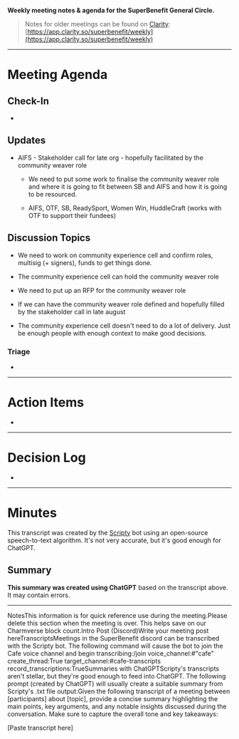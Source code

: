 **Weekly meeting notes & agenda for the SuperBenefit General Circle.**

> Notes for older meetings can be found on [Clarity](https://app.clarity.so/superbenefit/docs/7b03af88-ecdf-4858-8eb8-c0b8d35988f7):
> [https://app.clarity.so/superbenefit/weekly](https://app.clarity.so/superbenefit/weekly)

---

# Meeting Agenda

## Check-In

- 

## Updates

- AIFS - Stakeholder call for late org - hopefully facilitated by the community weaver role

  - We need to put some work to finalise the community weaver role and where it is going to fit between SB and AIFS and how it is going to be resourced. 

  - AIFS, OTF, SB, ReadySport, Women Win, HuddleCraft (works with OTF to support their fundees)

## Discussion Topics

- We need to work on community experience cell and confirm roles, multisig (+ signers), funds to get things done. 

- The community experience cell can hold the community weaver role 

- We need to put up an RFP for the community weaver role

- If we can have the community weaver role defined and hopefully filled by the stakeholder call in late august 

- The community experience cell doesn't need to do a lot of delivery. Just be enough people with enough context to make good decisions. 

### Triage

	

  -  

---

# Action Items

- 	

---

# Decision Log

- 

---

# Minutes

This transcript was created by the [Scripty](https://scripty.org/) bot using an open-source speech-to-text algorithm. It's not very accurate, but it's good enough for ChatGPT.

## Summary

**This summary was created using ChatGPT** based on the transcript above. It may contain errors.

> <Paste summary here>

---

NotesThis information is for quick reference use during the meeting.Please delete this section when the meeting is over. This helps save on our Charmverse block count.Intro Post (Discord)Write your meeting post hereTranscriptsMeetings in the SuperBenefit discord can be transcribed with the Scripty bot. The following command will cause the bot to join the Cafe voice channel and begin transcribing:/join voice_channel:#"cafe" create_thread:True target_channel:#cafe-transcripts record_transcriptions:TrueSummaries with ChatGPTScripty's transcripts aren't stellar, but they're good enough to feed into ChatGPT. The following prompt (created by ChatGPT) will usually create a suitable summary from Scripty's .txt file output:Given the following transcript of a meeting between [participants] about [topic], provide a concise summary highlighting the main points, key arguments, and any notable insights discussed during the conversation. Make sure to capture the overall tone and key takeaways:

[Paste transcript here]
